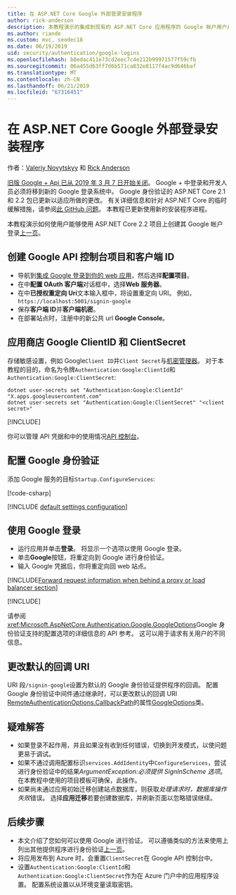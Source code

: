 ```yaml
---
title: 在 ASP.NET Core Google 外部登录安装程序
author: rick-anderson
description: 本教程演示的集成到现有的 ASP.NET Core 应用程序的 Google 帐户用户身份验证。
ms.author: riande
ms.custom: mvc, seodec18
ms.date: 06/19/2019
uid: security/authentication/google-logins
ms.openlocfilehash: b0edac411e73cd2eec7c4e212b99971577f59cfb
ms.sourcegitcommit: 06a455d63ff7d6b571ca832e8117f4ac9d646baf
ms.translationtype: MT
ms.contentlocale: zh-CN
ms.lasthandoff: 06/21/2019
ms.locfileid: "67316451"
---
```

# <a name="google-external-login-setup-in-aspnet-core"></a>在 ASP.NET Core Google 外部登录安装程序

作者：[Valeriy Novytskyy](https://github.com/01binary) 和 [Rick Anderson](https://twitter.com/RickAndMSFT)

[旧版 Google + Api 已从 2019 年 3 月 7 日开始关闭](https://developers.google.com/+/api-shutdown)。 Google + 中登录和开发人员必须将移到新的 Google 登录系统中。 Google 身份验证的 ASP.NET Core 2.1 和 2.2 包已更新以适应所做的更改。 有关详细信息和针对 ASP.NET Core 的临时缓解措施，请参阅[此 GitHub 问题](https://github.com/aspnet/AspNetCore/issues/6486)。 本教程已更新使用新的安装程序进程。

本教程演示如何使用户能够使用 ASP.NET Core 2.2 项目上创建其 Google 帐户登录[上一页](xref:security/authentication/social/index)。

## <a name="create-a-google-api-console-project-and-client-id"></a>创建 Google API 控制台项目和客户端 ID

* 导航到[集成 Google 登录到你的 web 应用](https://developers.google.com/identity/sign-in/web/devconsole-project)，然后选择**配置项目**。
* 在中**配置 OAuth 客户端**对话框中，选择**Web 服务器**。
* 在中**已授权重定向 Uri**文本输入框中，将设置重定向 URI。 例如，`https://localhost:5001/signin-google`
* 保存**客户端 ID**并**客户端机密**。
* 在部署站点时，注册中的新公共 url **Google Console**。

## <a name="store-google-clientid-and-clientsecret"></a>应用商店 Google ClientID 和 ClientSecret

存储敏感设置，例如 Google`Client ID`并`Client Secret`与[机密管理器](xref:security/app-secrets)。 对于本教程的目的，命名为令牌`Authentication:Google:ClientId`和`Authentication:Google:ClientSecret`:

```console
dotnet user-secrets set "Authentication:Google:ClientId" "X.apps.googleusercontent.com"
dotnet user-secrets set "Authentication:Google:ClientSecret" "<client secret>"
```

[!INCLUDE[](~/includes/environmentVarableColon.md)]

你可以管理 API 凭据和中的使用情况[API 控制台](https://console.developers.google.com/apis/dashboard)。

## <a name="configure-google-authentication"></a>配置 Google 身份验证

添加 Google 服务的目标`Startup.ConfigureServices`:

[!code-csharp[](~/security/authentication/social/social-code/StartupGoogle.cs?name=snippet_ConfigureServices&highlight=10-18)]

[!INCLUDE [default settings configuration](includes/default-settings2-2.md)]

## <a name="sign-in-with-google"></a>使用 Google 登录

* 运行应用并单击**登录**。 将显示一个选项以使用 Google 登录。
* 单击**Google**按钮，将重定向到 Google 进行身份验证。
* 输入 Google 凭据后，你将重定向回 web 站点。

[!INCLUDE[Forward request information when behind a proxy or load balancer section](includes/forwarded-headers-middleware.md)]

[!INCLUDE[](includes/chain-auth-providers.md)]

请参阅<xref:Microsoft.AspNetCore.Authentication.Google.GoogleOptions>Google 身份验证支持的配置选项的详细信息的 API 参考。 这可以用于请求有关用户的不同信息。

## <a name="change-the-default-callback-uri"></a>更改默认的回调 URI

URI 段`/signin-google`设置为默认的 Google 身份验证提供程序的回调。 配置 Google 身份验证中间件通过继承时，可以更改默认的回调 URI [RemoteAuthenticationOptions.CallbackPath](/dotnet/api/microsoft.aspnetcore.authentication.remoteauthenticationoptions.callbackpath)的属性[GoogleOptions](/dotnet/api/microsoft.aspnetcore.authentication.google.googleoptions)类。

## <a name="troubleshooting"></a>疑难解答

* 如果登录不起作用，并且如果没有收到任何错误，切换到开发模式，以使问题更易于调试。
* 如果不通过调用配置标识`services.AddIdentity`中`ConfigureServices`，尝试进行身份验证中的结果*ArgumentException:必须提供 SignInScheme 选项*。 在本教程中使用的项目模板可确保，此操作。
* 如果尚未通过应用初始迁移创建站点数据库，则获取*处理请求时，数据库操作失败*错误。 选择**应用迁移**若要创建数据库，并刷新页面以忽略错误继续。

## <a name="next-steps"></a>后续步骤

* 本文介绍了您如何可以使用 Google 进行验证。 可以遵循类似的方法来使用上列出其他提供程序进行身份验证[上一页](xref:security/authentication/social/index)。
* 将应用发布到 Azure 时，会重置`ClientSecret`在 Google API 控制台中。
* 设置`Authentication:Google:ClientId`和`Authentication:Google:ClientSecret`作为在 Azure 门户中的应用程序设置。 配置系统设置以从环境变量读取密钥。
